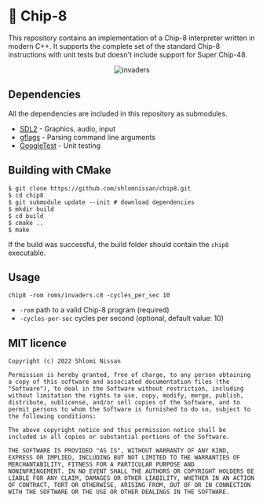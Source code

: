 # 👾 Chip-8

This repository contains an implementation of a Chip-8 interpreter written in modern C++. It supports the complete set of the standard Chip-8 instructions with unit tests but doesn't include support for Super Chip-48.

<div align="center">
<img alt="invaders" src="https://user-images.githubusercontent.com/3165988/192060358-899a1318-2888-43eb-9905-a89ece4d6244.gif" />
</div>

## Dependencies
All the dependencies are included in this repository as submodules.
- [SDL2](https://github.com/libsdl-org/SDL) - Graphics, audio, input
- [gflags](https://github.com/gflags/gflags) - Parsing command line arguments 
- [GoogleTest](https://github.com/google/googletest) - Unit testing

## Building with CMake
```
$ git clone https://github.com/shlomnissan/chip8.git
$ cd chip8
$ git submodule update --init # download dependencies
$ mkdir build
$ cd build
$ cmake ..
$ make
```
If the build was successful, the build folder should contain the `chip8` executable. 

## Usage

```
chip8 -rom roms/invaders.c8 -cycles_per_sec 10
```
- `-rom` path to a valid Chip-8 program (required)
- `-cycles-per-sec` cycles per second (optional, default value: 10)

## MIT licence
```
Copyright (c) 2022 Shlomi Nissan

Permission is hereby granted, free of charge, to any person obtaining
a copy of this software and associated documentation files (the
"Software"), to deal in the Software without restriction, including
without limitation the rights to use, copy, modify, merge, publish,
distribute, sublicense, and/or sell copies of the Software, and to
permit persons to whom the Software is furnished to do so, subject to
the following conditions:

The above copyright notice and this permission notice shall be
included in all copies or substantial portions of the Software.

THE SOFTWARE IS PROVIDED "AS IS", WITHOUT WARRANTY OF ANY KIND,
EXPRESS OR IMPLIED, INCLUDING BUT NOT LIMITED TO THE WARRANTIES OF
MERCHANTABILITY, FITNESS FOR A PARTICULAR PURPOSE AND
NONINFRINGEMENT. IN NO EVENT SHALL THE AUTHORS OR COPYRIGHT HOLDERS BE
LIABLE FOR ANY CLAIM, DAMAGES OR OTHER LIABILITY, WHETHER IN AN ACTION
OF CONTRACT, TORT OR OTHERWISE, ARISING FROM, OUT OF OR IN CONNECTION
WITH THE SOFTWARE OR THE USE OR OTHER DEALINGS IN THE SOFTWARE.
```
